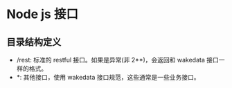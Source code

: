 # Node js 接口

## 目录结构定义

- /rest: 标准的 restful 接口。如果是异常(非 2\*\*)，会返回和 wakedata 接口一样的格式。
- \*: 其他接口，使用 wakedata 接口规范，这些通常是一些业务接口。
